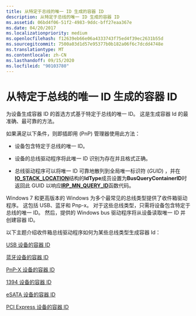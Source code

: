 ```yaml
---
title: 从特定于总线的唯一 ID 生成的容器 ID
description: 从特定于总线的唯一 ID 生成的容器 ID
ms.assetid: 06bd4f06-51f2-4983-9ddc-bff27eaa367e
ms.date: 04/20/2017
ms.localizationpriority: medium
ms.openlocfilehash: f12639eb66e06a4333743f75ed4f39ec2631b55d
ms.sourcegitcommit: 7500a03d1d57e95377b0b182a06f6c7dcdd4748e
ms.translationtype: MT
ms.contentlocale: zh-CN
ms.lasthandoff: 09/15/2020
ms.locfileid: "90103780"
---
```

# <a name="container-ids-generated-from-a-bus-specific-unique-id"></a>从特定于总线的唯一 ID 生成的容器 ID


为设备生成容器 ID 的首选方式基于特定于总线的唯一 ID。 这是生成容器 Id 的最准确、最可靠的方法。

如果满足以下条件，则即插即用 (PnP) 管理器使用此方法：

-   设备包含特定于总线的唯一 ID。

-   设备的总线驱动程序将此唯一 ID 识别为存在并且格式正确。

-   总线驱动程序可以将唯一 ID 可靠地散列到全局唯一标识符 (*GUID*) ，并在[**IO_STACK_LOCATION**](/windows-hardware/drivers/ddi/wdm/ns-wdm-_io_stack_location)结构的**IdType**成员设置为**BusQueryContainerID**时返回此 GUID 以响应[**IRP_MN_QUERY_ID**](../kernel/irp-mn-query-id.md)函数代码。

Windows 7 和更高版本的 Windows 为多个最常见的总线类型提供了收件箱驱动程序。 这包括 USB、蓝牙和 Pnp-x。 对于这些总线类型，只需将设备包含特定于总线的唯一 ID。 然后，提供的 Windows bus 驱动程序将从设备读取唯一 ID 并创建容器 ID。

以下主题介绍收件箱总线驱动程序如何为某些总线类型生成容器 Id：

[USB 设备的容器 ID](./how-usb-devices-are-assigned-container-ids.md)

[蓝牙设备的容器 ID](container-ids-for-bluetooth-devices.md)

[PnP-X 设备的容器 ID](container-ids-for-pnp-x-devices.md)

[1394 设备的容器 ID](container-ids-for-1394-devices.md)

[eSATA 设备的容器 ID](container-ids-for-esata-devices.md)

[PCI Express 设备的容器 ID](container-ids-for-pci-express-devices.md)

